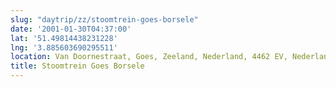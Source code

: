 ```yaml
---
slug: "daytrip/zz/stoomtrein-goes-borsele"
date: '2001-01-30T04:37:00'
lat: '51.49814438231228'
lng: '3.885603690295511'
location: Van Doornestraat, Goes, Zeeland, Nederland, 4462 EV, Nederland
title: Stoomtrein Goes Borsele
---
```



